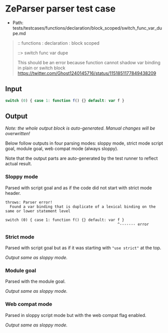 # ZeParser parser test case

- Path: tests/testcases/functions/declaration/block_scoped/switch_func_var_dupe.md

> :: functions : declaration : block scoped
>
> ::> switch func var dupe
>
>  This should be an error because function cannot shadow var binding in plain or switch block
https://twitter.com/Ghost1240145716/status/1151851177849438209


## Input

`````js
switch (0) { case 1: function f() {} default: var f }
`````

## Output

_Note: the whole output block is auto-generated. Manual changes will be overwritten!_

Below follow outputs in four parsing modes: sloppy mode, strict mode script goal, module goal, web compat mode (always sloppy).

Note that the output parts are auto-generated by the test runner to reflect actual result.

### Sloppy mode

Parsed with script goal and as if the code did not start with strict mode header.

`````
throws: Parser error!
  Found a var binding that is duplicate of a lexical binding on the same or lower statement level

switch (0) { case 1: function f() {} default: var f }
                                                  ^------- error
`````

### Strict mode

Parsed with script goal but as if it was starting with `"use strict"` at the top.

_Output same as sloppy mode._

### Module goal

Parsed with the module goal.

_Output same as sloppy mode._

### Web compat mode

Parsed in sloppy script mode but with the web compat flag enabled.

_Output same as sloppy mode._
